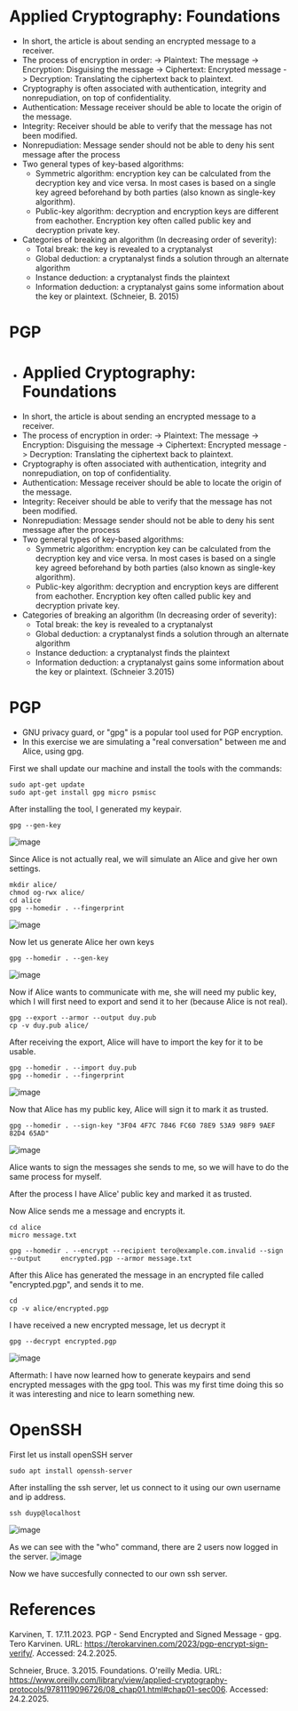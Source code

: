# Applied Cryptography: Foundations
- In short, the article is about sending an encrypted message to a receiver. 
- The process of encryption in order:
  -> Plaintext: The message
  -> Encryption: Disguising the message
  -> Ciphertext: Encrypted message
  -> Decryption: Translating the ciphertext back to plaintext.
- Cryptography is often associated with authentication, integrity and nonrepudiation, on top of confidentiality.
 - Authentication: Message receiver should be able to locate the origin of the message.
 - Integrity: Receiver should be able to verify that the message has not been modified.
 - Nonrepudiation: Message sender should not be able to deny his sent message after the process
- Two general types of key-based algorithms:
  - Symmetric algorithm: encryption key can be calculated from the decryption key and vice versa. In most cases is based on a single key agreed beforehand by both parties (also known as single-key algorithm). 
  - Public-key algorithm: decryption and encryption keys are different from eachother. Encryption key often called public key and decryption private key. 
- Categories of breaking an algorithm (In decreasing order of severity):
  - Total break: the key is revealed to a cryptanalyst
  - Global deduction: a cryptanalyst finds a solution through an alternate algorithm
  - Instance deduction: a cryptanalyst finds the plaintext
  - Information deduction: a cryptanalyst gains some information about the key or plaintext. (Schneier, B. 2015)

# PGP
- # Applied Cryptography: Foundations
- In short, the article is about sending an encrypted message to a receiver. 
- The process of encryption in order:
  -> Plaintext: The message
  -> Encryption: Disguising the message
  -> Ciphertext: Encrypted message
  -> Decryption: Translating the ciphertext back to plaintext.
- Cryptography is often associated with authentication, integrity and nonrepudiation, on top of confidentiality.
 - Authentication: Message receiver should be able to locate the origin of the message.
 - Integrity: Receiver should be able to verify that the message has not been modified.
 - Nonrepudiation: Message sender should not be able to deny his sent message after the process
- Two general types of key-based algorithms:
  - Symmetric algorithm: encryption key can be calculated from the decryption key and vice versa. In most cases is based on a single key agreed beforehand by both parties (also known as single-key algorithm). 
  - Public-key algorithm: decryption and encryption keys are different from eachother. Encryption key often called public key and decryption private key. 
- Categories of breaking an algorithm (In decreasing order of severity):
  - Total break: the key is revealed to a cryptanalyst
  - Global deduction: a cryptanalyst finds a solution through an alternate algorithm
  - Instance deduction: a cryptanalyst finds the plaintext
  - Information deduction: a cryptanalyst gains some information about the key or plaintext. (Schneier 3.2015)

# PGP
- GNU privacy guard, or "gpg" is a popular tool used for PGP encryption.
- In this exercise we are simulating a "real conversation" between me and Alice, using gpg.
  
First we shall update our machine and install the tools with the commands:

    sudo apt-get update
    sudo apt-get install gpg micro psmisc

After installing the tool, I generated my keypair.

    gpg --gen-key
![image](https://github.com/user-attachments/assets/62e128e6-06ff-47a3-bea7-f261d2de7e0e)

Since Alice is not actually real, we will simulate an Alice and give her own settings.

    mkdir alice/
    chmod og-rwx alice/
    cd alice
    gpg --homedir . --fingerprint
![image](https://github.com/user-attachments/assets/bb7dd3d7-31e2-4a5e-9d20-164428f71d00)

Now let us generate Alice her own keys

    gpg --homedir . --gen-key
![image](https://github.com/user-attachments/assets/12862c98-f7c4-4232-9b36-66aa832a99b1)

Now if Alice wants to communicate with me, she will need my public key, which I will first need to export and send it to her (because Alice is not real).

    gpg --export --armor --output duy.pub
    cp -v duy.pub alice/
    
After receiving the export, Alice will have to import the key for it to be usable.

    gpg --homedir . --import duy.pub
    gpg --homedir . --fingerprint

![image](https://github.com/user-attachments/assets/a0b73497-32d2-46d0-8e44-979ed32ac8de)

Now that Alice has my public key, Alice will sign it to mark it as trusted.

    gpg --homedir . --sign-key "3F04 4F7C 7846 FC60 78E9 53A9 98F9 9AEF 82D4 65AD"

![image](https://github.com/user-attachments/assets/bc3f5d2f-f6e2-40e2-9e04-87c6412259a3)

Alice wants to sign the messages she sends to me, so we will have to do the same process for myself.

After the process I have Alice' public key and marked it as trusted.

Now Alice sends me a message and encrypts it.

    cd alice
    micro message.txt

    gpg --homedir . --encrypt --recipient tero@example.com.invalid --sign --output     encrypted.pgp --armor message.txt

After this Alice has generated the message in an encrypted file called "encrypted.pgp", and sends it to me.

    cd
    cp -v alice/encrypted.pgp

I have received a new encrypted message, let us decrypt it 

    gpg --decrypt encrypted.pgp

![image](https://github.com/user-attachments/assets/41a413ae-6e6b-4fae-ac24-afa70e6e2d66)

Aftermath: I have now learned how to generate keypairs and send encrypted messages with the gpg tool. This was my first time doing this so it was interesting and nice to learn something new. 

# OpenSSH
First let us install openSSH server

    sudo apt install openssh-server

After installing the ssh server, let us connect to it using our own username and ip address.

    ssh duyp@localhost
![image](https://github.com/user-attachments/assets/5c4d5e70-f8dc-4c01-ae0f-da4b6b319e72)

As we can see with the "who" command, there are 2 users now logged in the server.
![image](https://github.com/user-attachments/assets/5ca4754c-dcbc-4018-bd7f-b8cd18a64d49)

Now we have succesfully connected to our own ssh server.


# References
Karvinen, T. 17.11.2023. PGP - Send Encrypted and Signed Message - gpg. Tero Karvinen. URL: https://terokarvinen.com/2023/pgp-encrypt-sign-verify/. Accessed: 24.2.2025.

Schneier, Bruce. 3.2015. Foundations. O'reilly Media. URL: https://www.oreilly.com/library/view/applied-cryptography-protocols/9781119096726/08_chap01.html#chap01-sec006. Accessed: 24.2.2025.

